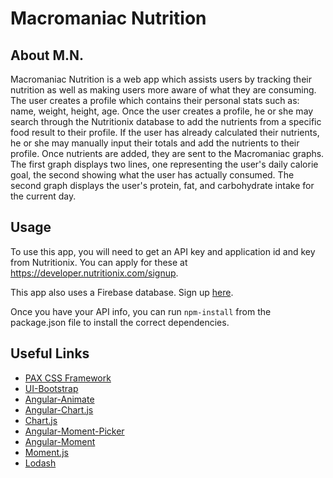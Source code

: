 # Macromaniac Nutrition



## About M.N.
Macromaniac Nutrition is a web app which assists users by tracking their nutrition as well as making users more aware of what they are consuming. The user creates a profile which contains their personal stats such as: name, weight, height, age. Once the user creates a profile, he or she may search through the Nutritionix database to add the nutrients from a specific food result to their profile. If the user has already calculated their nutrients, he or she may manually input their totals and add the nutrients to their profile. Once nutrients are added, they are sent to the Macromaniac graphs. The first graph displays two lines, one representing the user's daily calorie goal, the second showing what the user has actually consumed. The second graph displays the user's protein, fat, and carbohydrate intake for the current day. 



## Usage

To use this app, you will need to get an API key and application id and key from Nutritionix. You can apply for these at https://developer.nutritionix.com/signup.

This app also uses a Firebase database. Sign up [here](https://firebase.google.com).

Once you have your API info, you can run ```npm-install``` from the package.json file to install the correct dependencies.



## Useful Links

* [PAX CSS Framework](http://docs.paxagency.com/css/)
* [UI-Bootstrap](https://angular-ui.github.io/bootstrap/)
* [Angular-Animate](https://www.npmjs.com/package/angular-animate)
* [Angular-Chart.js](http://jtblin.github.io/angular-chart.js/)
* [Chart.js](http://www.chartjs.org/docs/latest/)
* [Angular-Moment-Picker](https://github.com/indrimuska/angular-moment-picker)
* [Angular-Moment](https://github.com/urish/angular-moment)
* [Moment.js](https://momentjs.com/)
* [Lodash](https://lodash.com/)




